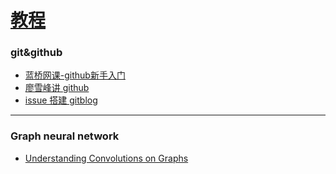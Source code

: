 # [教程](https://github.com/iLovEing/notebook/issues/6)

### git&github
- [蓝桥网课-github新手入门](https://www.lanqiao.cn/courses/1035)
- [廖雪峰讲 github](https://www.liaoxuefeng.com/wiki/896043488029600)
- [issue 搭建 gitblog](https://zhuanlan.zhihu.com/p/400962805)

---

### Graph neural network
- [Understanding Convolutions on Graphs](https://distill.pub/2021/understanding-gnns/#practical-techniques)